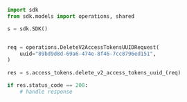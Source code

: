 <!-- Start SDK Example Usage -->
```python
import sdk
from sdk.models import operations, shared

s = sdk.SDK()


req = operations.DeleteV2AccessTokensUUIDRequest(
    uuid="89bd9d8d-69a6-474e-8f46-7cc8796ed151",
)
    
res = s.access_tokens.delete_v2_access_tokens_uuid_(req)

if res.status_code == 200:
    # handle response
```
<!-- End SDK Example Usage -->